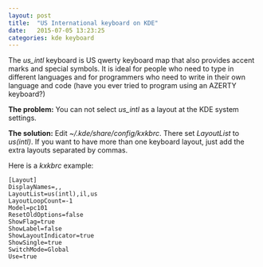 ```yaml
---
layout: post
title:  "US International keyboard on KDE"
date:   2015-07-05 13:23:25
categories: kde keyboard
---
```


The *us_intl* keyboard is US qwerty keyboard map that also provides accent marks
and special symbols. It is ideal for people who need to type in different languages
and for programmers who need to write in their own language and code (have you ever
  tried to program using an AZERTY keyboard?)

**The problem:** You can not select *us_intl* as a layout at the KDE system settings.

**The solution:** Edit *~/.kde/share/config/kxkbrc*. There set *LayoutList* to *us(intl)*.
If you want to have more than one keyboard layout, just add the extra layouts separated by
commas.

Here is a *kxkbrc* example:

```
[Layout]
DisplayNames=,,
LayoutList=us(intl),il,us
LayoutLoopCount=-1
Model=pc101
ResetOldOptions=false
ShowFlag=true
ShowLabel=false
ShowLayoutIndicator=true
ShowSingle=true
SwitchMode=Global
Use=true
```
